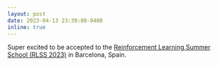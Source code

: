 ```yaml
---
layout: post
date: 2023-04-13 23:39:00-0400
inline: true
---
```


Super excited to be accepted to the [Reinforcement Learning Summer School (RLSS 2023)](https://rlsummerschool.com/) in Barcelona, Spain.